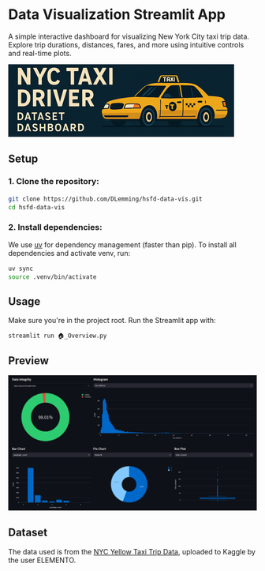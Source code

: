 # Data Visualization Streamlit App

A simple interactive dashboard for visualizing New York City taxi trip data. Explore trip durations, distances, fares, and more using intuitive controls and real-time plots.

![Alt-Text](taxi-logo.png)

## Setup

### 1. Clone the repository:
```sh
git clone https://github.com/DLemming/hsfd-data-vis.git
cd hsfd-data-vis
```

### 2. Install dependencies:
We use [uv](https://docs.astral.sh/uv/getting-started/installation/) for dependency management (faster than pip). To install all dependencies and activate venv, run:
```sh
uv sync
source .venv/bin/activate
```

## Usage

Make sure you're in the project root. Run the Streamlit app with:
```sh
streamlit run 🏠_Overview.py
```

## Preview

![# Dashboard Preview](blob.png)

## Dataset

The data used is from the [NYC Yellow Taxi Trip Data](https://www.kaggle.com/datasets/elemento/nyc-yellow-taxi-trip-data), uploaded to Kaggle by the user ELEMENTO.
